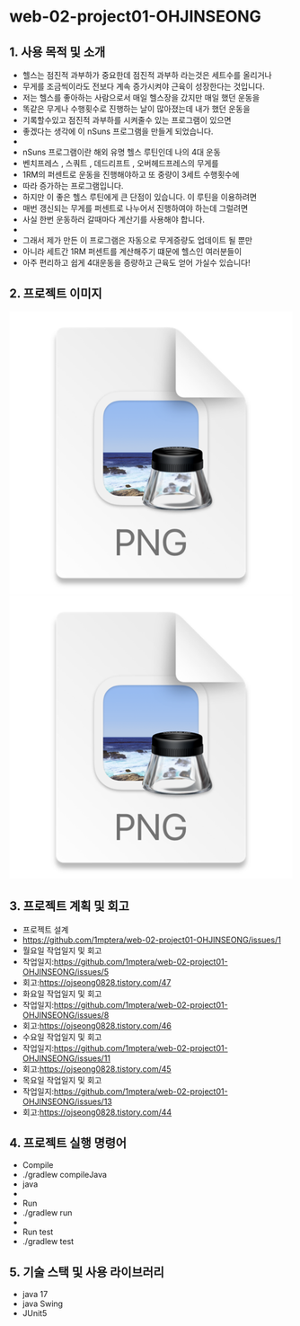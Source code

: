 # web-02-project01-OHJINSEONG
## 1. 사용 목적 및 소개

- 헬스는 점진적 과부하가 중요한데 점진적 과부하 라는것은 세트수를 올리거나
- 무게를 조금씩이라도 전보다 계속 증가시켜야 근육이 성장한다는 것입니다.
- 저는 헬스를 좋아하는 사람으로서 매일 헬스장을 갔지만 매일 했던 운동을
- 똑같은 무게나 수행횟수로 진행하는 날이 많아졌는데 내가 했던 운동을
- 기록할수있고 점진적 과부하를 시켜줄수 있는 프로그램이 있으면 
- 좋겠다는 생각에 이 nSuns 프로그램을 만들게 되었습니다.
- 
- nSuns 프로그램이란 해외 유명 헬스 루틴인데 나의 4대 운동
- 벤치프레스 , 스쿼트 , 데드리프트 , 오버헤드프레스의 무게를
- 1RM의 퍼센트로 운동을 진행해야하고 또 중량이 3세트 수행횟수에 
- 따라 증가하는 프로그램입니다.
- 하지만 이 좋은 헬스 루틴에게 큰 단점이 있습니다. 이 루틴을 이용하려면
- 매번 갱신되는 무게를 퍼센트로 나누어서 진행하여야 하는데 그럴려면
- 사실 한번 운동하러 갈때마다 계산기를 사용해야 합니다.
- 
- 그래서 제가 만든 이 프로그램은 자동으로 무게증량도 업데이트 될 뿐만
- 아니라 세트간 1RM 퍼센트를 계산해주기 떄문에 헬스인 여러분들이 
- 아주 편리하고 쉽게 4대운동을 증량하고 근육도 얻어 가실수 있습니다!

## 2. 프로젝트 이미지

![img.png](img.png)
![img_1.png](img_1.png)



## 3. 프로젝트 계획 및 회고
- 프로젝트 설계
- https://github.com/1mptera/web-02-project01-OHJINSEONG/issues/1
- 월요일 작업일지 및 회고
- 작업일지:https://github.com/1mptera/web-02-project01-OHJINSEONG/issues/5
- 회고:https://ojseong0828.tistory.com/47
- 화요일 작업일지 및 회고
- 작업일지:https://github.com/1mptera/web-02-project01-OHJINSEONG/issues/8
- 회고:https://ojseong0828.tistory.com/46
- 수요일 작업일지 및 회고
- 작업일지:https://github.com/1mptera/web-02-project01-OHJINSEONG/issues/11
- 회고:https://ojseong0828.tistory.com/45
- 목요일 작업일지 및 회고
- 작업일지:https://github.com/1mptera/web-02-project01-OHJINSEONG/issues/13
- 회고:https://ojseong0828.tistory.com/44

## 4. 프로젝트 실행 명령어
- Compile 
- ./gradlew compileJava
- java
- 
- Run
- ./gradlew run
- 
- Run test
- ./gradlew test

## 5. 기술 스택 및 사용 라이브러리
- java 17
- java Swing
- JUnit5
